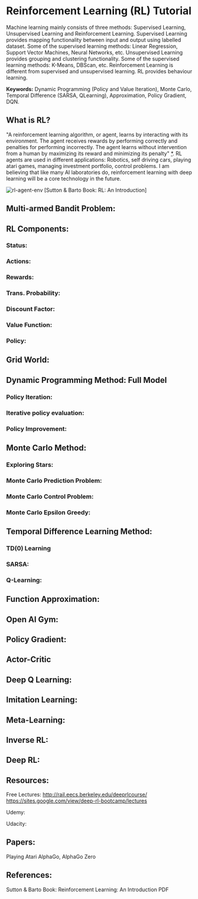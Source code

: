 # Reinforcement Learning (RL) Tutorial
Machine learning mainly consists of three methods: Supervised Learning, Unsupervised Learning and Reinforcement Learning. Supervised Learning provides mapping functionality between input and output using labelled dataset. Some of the supervised learning methods: Linear Regression, Support Vector Machines, Neural Networks, etc. Unsupervised Learning provides grouping and clustering functionality. Some of the supervised learning methods: K-Means, DBScan, etc. Reinforcement Learning is different from supervised and unsupervised learning. RL provides behaviour learning. 

**Keywords:** Dynamic Programming (Policy and Value Iteration), Monte Carlo, Temporal Difference (SARSA, QLearning), Approximation, Policy Gradient, DQN.

## What is RL?
"A reinforcement learning algorithm, or agent, learns by interacting with its environment. The agent receives rewards by performing correctly and penalties for performing incorrectly. The agent learns without intervention from a human by maximizing its reward and minimizing its penalty" [*](https://www.techopedia.com/definition/32055/reinforcement-learning). RL agents are used in different applications: Robotics, self driving cars, playing atari games, managing investment portfolio, control problems. I am believing that like many AI laboratories do, reinforcement learning with deep learning will be a core technology in the future.

![rl-agent-env](https://user-images.githubusercontent.com/10358317/49733000-71881000-fc91-11e8-89ab-503775f44d32.jpg) 
[Sutton & Barto Book: RL: An Introduction]

## Multi-armed Bandit Problem:

## RL Components:
### Status:
### Actions:
### Rewards:
### Trans. Probability:
### Discount Factor:
### Value Function:
### Policy:

## Grid World:

## Dynamic Programming Method: Full Model
### Policy Iteration:
### Iterative policy evaluation:
### Policy Improvement:

## Monte Carlo Method:
### Exploring Stars:
### Monte Carlo Prediction Problem:
### Monte Carlo Control Problem:
### Monte Carlo Epsilon Greedy:

## Temporal Difference Learning Method:
### TD(0) Learning
### SARSA:
### Q-Learning:

## Function Approximation:

## Open AI Gym:

## Policy Gradient:

## Actor-Critic

## Deep Q Learning:

## Imitation Learning:

## Meta-Learning:

## Inverse RL: 

## Deep RL: 

## Resources:
Free Lectures:
http://rail.eecs.berkeley.edu/deeprlcourse/
https://sites.google.com/view/deep-rl-bootcamp/lectures

Udemy:

Udacity:

## Papers:
Playing Atari
AlphaGo, AlphaGo Zero

## References:
Sutton & Barto Book: Reinforcement Learning: An Introduction PDF
